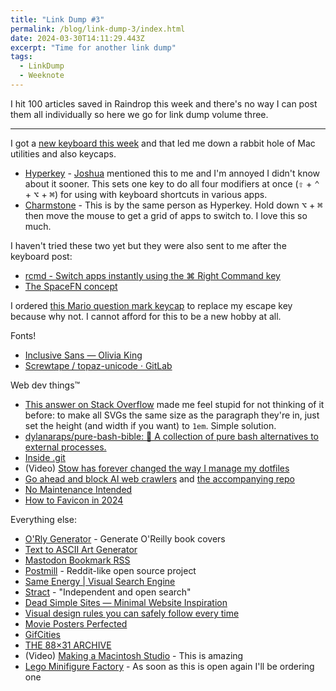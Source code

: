 ```yaml
---
title: "Link Dump #3"
permalink: /blog/link-dump-3/index.html
date: 2024-03-30T14:11:29.443Z
excerpt: "Time for another link dump"
tags:
  - LinkDump
  - Weeknote
---
```


I hit 100 articles saved in Raindrop this week and there's no way I can post them all individually so here we go for link dump volume three.

---

I got a [new keyboard this week](https://rknight.me/blog/using-the-8bitdo-keyboard-on-macos/) and that led me down a rabbit hole of Mac utilities and also keycaps.

- [Hyperkey](https://hyperkey.app/) - [Joshua](https://joshuagrady.omg.lol) mentioned this to me and I'm annoyed I didn't know about it sooner. This sets one key to do all four modifiers at once (<kbd>⇧</kbd> + <kbd>⌃</kbd> + <kbd>⌥</kbd> + <kbd>⌘</kbd>) for using with keyboard shortcuts in various apps.
- [Charmstone](https://charmstone.app/) - This is by the same person as Hyperkey. Hold down <kbd>⌥</kbd> + <kbd>⌘</kbd> then move the mouse to get a grid of apps to switch to. I love this so much.

I haven't tried these two yet but they were also sent to me after the keyboard post:

- [rcmd - Switch apps instantly using the ⌘ Right Command key](https://lowtechguys.com/rcmd/)
- [The SpaceFN concept](https://kbd.news/The-SpaceFN-concept-2315.html)

I ordered [this Mario question mark keycap](https://www.aliexpress.com/item/1005004415428803.html) to replace my escape key because why not. I cannot afford for this to be a new hobby at all.

Fonts!

- [Inclusive Sans — Olivia King](https://www.oliviaking.com/inclusive-sans)
- [Screwtape / topaz-unicode · GitLab](https://gitlab.com/Screwtapello/topaz-unicode)

Web dev things™

- [This answer on Stack Overflow](https://stackoverflow.com/posts/64547280/revisions) made me feel stupid for not thinking of it before: to make all SVGs the same size as the paragraph they're in, just set the height (and width if you want) to `1em`. Simple solution.
- [dylanaraps/pure-bash-bible: 📖 A collection of pure bash alternatives to external processes.](https://github.com/dylanaraps/pure-bash-bible)
- [Inside .git](https://jvns.ca/blog/2024/01/26/inside-git/)
- (Video) [Stow has forever changed the way I manage my dotfiles](https://www.youtube.com/watch?app=desktop&v=y6XCebnB9gs)
- [Go ahead and block AI web crawlers](https://coryd.dev/posts/2024/go-ahead-and-block-ai-web-crawlers/) and [the accompanying repo](https://github.com/ai-robots-txt/ai.robots.txt)
- [No Maintenance Intended](https://unmaintained.tech/)
- [How to Favicon in 2024](https://frontendmasters.com/blog/how-to-favicon-in-2024/)

  
Everything else:

- [O'Rly Generator](https://arthurbeaulieu.github.io/ORlyGenerator/) - Generate O'Reilly book covers
- [Text to ASCII Art Generator](https://patorjk.com/software/taag/#p=display&f=Rectangles&t=Type%20Something%20)
- [Mastodon Bookmark RSS](https://bookmark-rss.woodland.cafe/)
- [Postmill](https://postmill.xyz/) - Reddit-like open source project
- [Same Energy | Visual Search Engine](https://same.energy/)
- [Stract](https://stract.com/) - "Independent and open search"
- [Dead Simple Sites — Minimal Website Inspiration](https://deadsimplesites.com/)
- [Visual design rules you can safely follow every time](https://anthonyhobday.com/sideprojects/saferules/)
- [Movie Posters Perfected](https://www.moviepostersperfected.com/get-access)
- [GifCities](https://gifcities.org/)
- [THE 88×31 ARCHIVE](https://hellnet.work/8831/)
- (Video) [Making a Macintosh Studio](https://www.youtube.com/watch?v=BuEziDm9gQw) - This is amazing
- [Lego Minifigure Factory](https://www.lego.com/en-us/minifigure-factory?consent-modal=show&age-gate=grown_up) - As soon as this is open again I'll be ordering one



